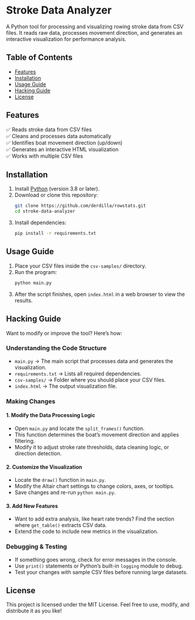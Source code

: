 # Stroke Data Analyzer

A Python tool for processing and visualizing rowing stroke data from CSV files. It reads raw data, processes movement direction, and generates an interactive visualization for performance analysis.

## Table of Contents

- [Features](#features)
- [Installation](#installation)
- [Usage Guide](#usage-guide)
- [Hacking Guide](#hacking-guide)
- [License](#license)

## Features

✅ Reads stroke data from CSV files  
✅ Cleans and processes data automatically  
✅ Identifies boat movement direction (up/down)  
✅ Generates an interactive HTML visualization  
✅ Works with multiple CSV files  

## Installation

1. Install [Python](https://www.python.org/) (version 3.8 or later).  
2. Download or clone this repository:
   ```sh
   git clone https://github.com/derdilla/rowstats.git
   cd stroke-data-analyzer
   ```
3. Install dependencies:
   ```sh
   pip install -r requirements.txt
   ```

## Usage Guide

1. Place your CSV files inside the `csv-samples/` directory.  
2. Run the program:
   ```sh
   python main.py
   ```
3. After the script finishes, open `index.html` in a web browser to view the results.

## Hacking Guide

Want to modify or improve the tool? Here’s how:

### Understanding the Code Structure

- `main.py` → The main script that processes data and generates the visualization.
- `requirements.txt` → Lists all required dependencies.
- `csv-samples/` → Folder where you should place your CSV files.
- `index.html` → The output visualization file.

### Making Changes

#### 1. Modify the Data Processing Logic
- Open `main.py` and locate the `split_frames()` function.
- This function determines the boat’s movement direction and applies filtering.
- Modify it to adjust stroke rate thresholds, data cleaning logic, or direction detection.

#### 2. Customize the Visualization
- Locate the `draw()` function in `main.py`.
- Modify the Altair chart settings to change colors, axes, or tooltips.
- Save changes and re-run `python main.py`.

#### 3. Add New Features
- Want to add extra analysis, like heart rate trends? Find the section where `get_table()` extracts CSV data.
- Extend the code to include new metrics in the visualization.

### Debugging & Testing
- If something goes wrong, check for error messages in the console.
- Use `print()` statements or Python’s built-in `logging` module to debug.
- Test your changes with sample CSV files before running large datasets.

## License

This project is licensed under the MIT License. Feel free to use, modify, and distribute it as you like!

